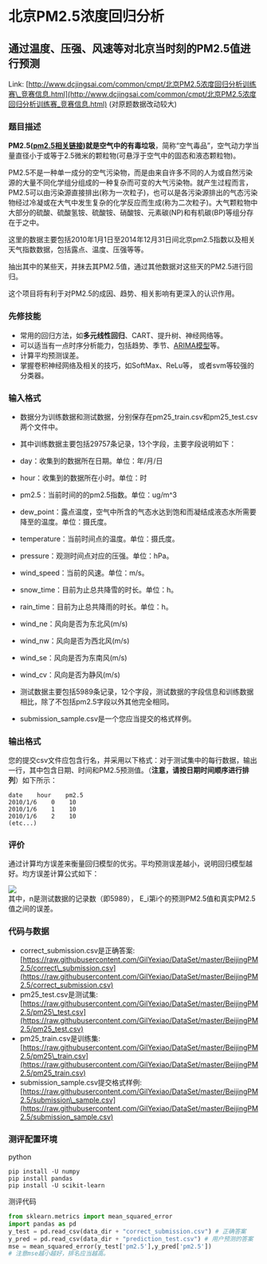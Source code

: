 # 北京PM2.5浓度回归分析

## 通过温度、压强、风速等对北京当时刻的PM2.5值进行预测

Link: [http://www.dcjingsai.com/common/cmpt/北京PM2.5浓度回归分析训练赛\_竞赛信息.html](http://www.dcjingsai.com/common/cmpt/北京PM2.5浓度回归分析训练赛_竞赛信息.html) \(对原题数据改动较大\)

### 题目描述

**PM2.5\(**[**pm2.5相关链接**](https://baike.baidu.com/item/细颗粒物/804913?fr=aladdin&fromid=353332&fromtitle=PM2.5)**\)就是空气中的有毒垃圾**，简称“空气毒品”，空气动力学当量直径小于或等于2.5微米的颗粒物\(可悬浮于空气中的固态和液态颗粒物\)。

PM2.5不是一种单一成分的空气污染物，而是由来自许多不同的人为或自然污染源的大量不同化学组分组成的一种复杂而可变的大气污染物。就产生过程而言，PM2.5可以由污染源直接排出\(称为一次粒子\)，也可以是各污染源排出的气态污染物经过冷凝或在大气中发生复杂的化学反应而生成\(称为二次粒子\)。大气颗粒物中大部分的硫酸、硫酸氢铵、硫酸铵、硝酸铵、元素碳\(NP\)和有机碳\(BP\)等组分存在于之中。

这里的数据主要包括2010年1月1日至2014年12月31日间北京pm2.5指数以及相关天气指数数据，包括露点、温度、压强等等。

抽出其中的某些天，并抹去其PM2.5值，通过其他数据对这些天的PM2.5进行回归。

这个项目将有利于对PM2.5的成因、趋势、相关影响有更深入的认识作用。

### 先修技能

* 常用的回归方法，如**多元线性回归**、CART、提升树、神经网络等。
* 可以适当有一点时序分析能力，包括趋势、季节、[ARIMA模型](https://baike.baidu.com/item/ARIMA模型)等。
* 计算平均预测误差。
* 掌握卷积神经网络及相关的技巧，如SoftMax、ReLu等， 或者svm等较强的分类器。

### 输入格式

* 数据分为训练数据和测试数据，分别保存在pm25\_train.csv和pm25\_test.csv两个文件中。
* 其中训练数据主要包括29757条记录，13个字段，主要字段说明如下：
* day：收集到的数据所在日期。单位：年/月/日
* hour：收集到的数据所在小时。单位：时
* pm2.5：当前时间的的pm2.5指数。单位：ug/m^3
* dew\_point：露点温度，空气中所含的气态水达到饱和而凝结成液态水所需要降至的温度。单位：摄氏度。
* temperature：当前时间点的温度。单位：摄氏度。
* pressure：观测时间点对应的压强。单位：hPa。
* wind\_speed：当前的风速。单位：m/s。
* snow\_time：目前为止总共降雪的时长。单位：h。
* rain\_time：目前为止总共降雨的时长。单位：h。
* wind\_ne：风向是否为东北风\(m/s\)
* wind\_nw：风向是否为西北风\(m/s\)
* wind\_se：风向是否为东南风\(m/s\)
* wind\_cv：风向是否为静风\(m/s\)

* 测试数据主要包括5989条记录，12个字段，测试数据的字段信息和训练数据相比，除了不包括pm2.5字段以外其他完全相同。

* submission\_sample.csv是一个您应当提交的格式样例。

### 输出格式

您的提交csv文件应包含行名，并采用以下格式：对于测试集中的每行数据，输出一行，其中包含日期、时间和PM2.5预测值。（**注意，请按日期时间顺序进行排列**）如下所示：

```
date    hour    pm2.5
2010/1/6    0    10
2010/1/6    1    10
2010/1/6    2    10
(etc...)
```

### 评价

通过计算均方误差来衡量回归模型的优劣。平均预测误差越小，说明回归模型越好。均方误差计算公式如下：

![](http://img.blog.csdn.net/20170104183318783?watermark/2/text/aHR0cDovL2Jsb2cuY3Nkbi5uZXQvTGV5dmlfSHNpbmc=/font/5a6L5L2T/fontsize/400/fill/I0JBQkFCMA==/dissolve/70/gravity/SouthEast)  
其中，n是测试数据的记录数（即5989）， E\_i第i个的预测PM2.5值和真实PM2.5值之间的误差。

### 代码与数据

* correct\_submission.csv是正确答案: [https://raw.githubusercontent.com/GilYexiao/DataSet/master/BeijingPM2.5/correct\_submission.csv](https://raw.githubusercontent.com/GilYexiao/DataSet/master/BeijingPM2.5/correct_submission.csv)
* pm25\_test.csv是测试集: [https://raw.githubusercontent.com/GilYexiao/DataSet/master/BeijingPM2.5/pm25\_test.csv](https://raw.githubusercontent.com/GilYexiao/DataSet/master/BeijingPM2.5/pm25_test.csv)
* pm25\_train.csv是训练集: [https://raw.githubusercontent.com/GilYexiao/DataSet/master/BeijingPM2.5/pm25\_train.csv](https://raw.githubusercontent.com/GilYexiao/DataSet/master/BeijingPM2.5/pm25_train.csv)
* submission\_sample.csv提交格式样例: [https://raw.githubusercontent.com/GilYexiao/DataSet/master/BeijingPM2.5/submission\_sample.csv](https://raw.githubusercontent.com/GilYexiao/DataSet/master/BeijingPM2.5/submission_sample.csv)

### 测评配置环境

python

```
pip install -U numpy
pip install pandas
pip install -U scikit-learn
```

测评代码

```py
from sklearn.metrics import mean_squared_error
import pandas as pd
y_test = pd.read_csv(data_dir + "correct_submission.csv") # 正确答案
y_pred = pd.read_csv(data_dir + "prediction_test.csv") # 用户预测的答案
mse = mean_squared_error(y_test['pm2.5'],y_pred['pm2.5'])
# 注意mse越小越好，排名应当越高。
```



